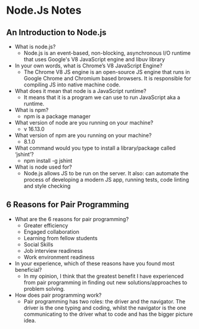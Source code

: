# Node.Js Notes

## An Introduction to Node.js 

- What is node.js?
  - Node.js is an event-based, non-blocking, asynchronous I/O runtime that uses Google's V8 JavaScript engine and libuv library
- In your own words, what is Chrome’s V8 
  JavaScript Engine?
  - The Chrome V8 JS engine is an open-source JS engine that runs in Google Chrome and Chromium based browsers. It is responsible for compiling JS into native machine code.
- What does it mean that node is a JavaScript runtime?
  - It means that it is a program we can use to run JavaScript aka a runtime.
- What is npm?
  - npm is a package manager
- What version of node are you running on your machine?
  - v 16.13.0
- What version of npm are you running on your machine?
  - 8.1.0
- What command would you type to install a library/package called ‘jshint’?
  - npm install -g jshint
- What is node used for?
  - Node.js allows JS to be run on the server. It also: can automate the process of developing a modern JS app, running tests, code linting and style checking

## 6 Reasons for Pair Programming

- What are the 6 reasons for pair programming?
  - Greater efficiency
  - Engaged collaboration
  - Learning from fellow students
  - Social Skills
  - Job interview readiness
  - Work environment readiness
- In your experience, which of these reasons have you found most beneficial?
  - In my opinion, I think that the greatest benefit I have experienced from pair programming in finding out new solutions/approaches to problem solving.
- How does pair programming work?
  - Pair programming has two roles: the driver and the navigator. The driver is the one typing and coding, whilst the navigator is the one communicating to the driver what to code and has the bigger picture idea.
